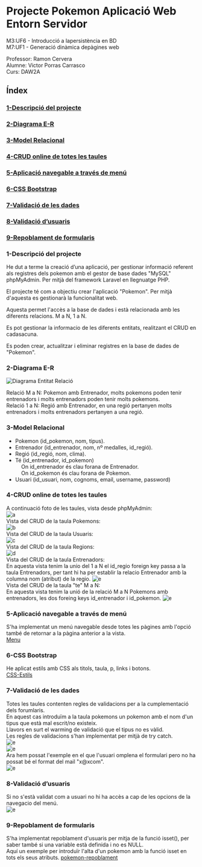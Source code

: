 # Projecte Pokemon Aplicació Web Entorn Servidor
M3:UF6 - Introducció a lapersistència en BD<br>
M7:UF1 - Generació dinàmica depàgines web<br>

Professor: Ramon Cervera<br>
Alumne: Victor Porras Carrasco<br>
Curs: DAW2A<br>

## Índex

### [1-Descripció del projecte](#descripcio)</a><br>
### [2-Diagrama E-R](#er)</a><br>
### [3-Model Relacional](#model)</a><br>
### [4-CRUD online de totes les taules](#crud)</a><br>
### [5-Aplicació navegable a través de menú](#navegacio)</a><br>
### [6-CSS Bootstrap](#css)</a><br>
### [7-Validació de les dades](#validacio)</a><br>
### [8-Validació d’usuaris](#validacio_usuari)</a><br>
### [9-Repoblament de formularis](#repoblament)</a><br>

### 1-Descripció del projecte <a name="descripcio"></a><br>

He dut a terme la creació d’una aplicació, per gestionar informació referent als registres dels pokemon amb el gestor de base dades "MySQL" phpMyAdmin. Per mitjà del framework Laravel en llegnuatge PHP.<br>

El projecte té com a objectiu crear l'aplicació "Pokemon". Per mitjà d'aquesta es gestionarà la funcionalitat web.<br>

Aquesta permet l'accès a la base de dades i està relacionada amb les diferents relacions. M a N, 1 a N.<br>

Es pot gestionar la informacio de les diferents entitats, realitzant el CRUD en cadasacuna.<br>

Es poden crear, actualitzar i eliminar registres en la base de dades de "Pokemon".<br>

### 2-Diagrama E-R <a name="er"></a><br>
![Diagrama Entitat Relació](pokemon/imatges/pokemon1.jpg)<br>

Relació M a N: Pokemon amb Entrenador, molts pokemons poden tenir entrenadors i molts entrenadors poden tenir molts pokemons.<br>
Relació 1 a N: Regió amb Entrenador, en una regió pertanyen molts entrenadors i molts entrenadors pertanyen a una regió.<br>

### 3-Model Relacional <a name="model"></a><br>

- Pokemon (id_pokemon, nom, tipus).<br>
- Entrenador (id_entrenador, nom, nº medalles, id_regió).<br>
- Regió (id_regió, nom, clima).<br>
- Té (id_entrenador, id_pokemon)<br>
&nbsp;&nbsp;&nbsp;&nbsp;On id_entrenador és clau forana de Entrenador.<br>
&nbsp;&nbsp;&nbsp;&nbsp;On id_pokemon és clau forana de Pokemon.<br>
- Usuari (id_usuari, nom, cognoms, email, username, password)<br>

### 4-CRUD online de totes les taules <a name="crud"></a><br>
A continuació foto de les taules, vista desde phpMyAdmin:<br>
![a](pokemon/imatges/phpmy.png)<br>
Vista del CRUD de la taula Pokemons:<br>
![b](pokemon/imatges/pokemonTaula.png)<br>
Vista del CRUD de la taula Usuaris:<br>
![c](pokemon/imatges/usuari.png)<br>
Vista del CRUD de la taula Regions:<br>
![d](pokemon/imatges/regio.png)<br>
Vista del CRUD de la taula Entrenadors:<br>
En aquesta vista tenim la unio del 1 a N el id_regio foreign key passa a la taula Entrenadors, per tant hi ha per establir la relacio Entrenador amb la columna nom (atribut) de la regio.
![e](pokemon/imatges/1AN.png)<br>
Vista del CRUD de la taula "te" M a N:<br>
En aquesta vista tenim la unió de la relació M a N Pokemons amb entrenadors, les dos foreing keys id_entrenador i id_pokemon.
![e](pokemon/imatges/MaN.png)<br>

### 5-Aplicació navegable a través de menú <a name="navegacio"></a><br>
S'ha implementat un menú navegable desde totes les pàgines amb l'opció també de retornar a la pàgina anterior a la vista.<br>
[Menu](https://github.com/VictorPorrasWork/Victor_M7_pokemon/blob/main/pokemon/menu.php)
<br>
### 6-CSS Bootstrap <a name="css"></a><br>
He aplicat estils amb CSS als titols, taula, p, links i botons.<br>
[CSS-Estils](https://github.com/VictorPorrasWork/Victor_M7_pokemon/blob/main/pokemon/menu.php)
<br>
### 7-Validació de les dades <a name="validacio"></a><br>
Totes les taules contenten regles de validacions per a la cumplementació dels forumlaris.<br>
En aquest cas introduïm a la taula pokemons un pokemon amb el nom d'un tipus que està mal escrit/no existeix.<br>
Llavors en surt el warming de validació que el tipus no es vàlid. <br>
Les regles de validacions s'han implementat per mitjà de try catch.<br>
![e](pokemon/imatges/error1.png)<br>
![e](pokemon/imatges/error2.png)<br>
Ara hem possat l'exemple en el que l'usuari omplena el formulari pero no ha possat bé el format del mail "x@xcom".<br>
![e](pokemon/imatges/error3.png)<br>

### 8-Validació d’usuaris <a name="validacio_usuari"></a><br>
Si no s'està validat com a usuari no hi ha accès a cap de les opcions de la navegacio del menú.<br>
![e](pokemon/imatges/login.png)<br>

### 9-Repoblament de formularis <a name="repoblament"></a><br>
S'ha implementat repoblament d'usuaris per mitja de la funció isset(), per saber també si una variable està definida i no es NULL.<br>
Aquí un exemple per introduïr l'alta d'un pokemon amb la funció isset en tots els seus atributs.
[pokemon-repoblament](https://github.com/VictorPorrasWork/Victor_M7_pokemon/blob/main/pokemon/pokemons/altaPokemon.php)<br>


